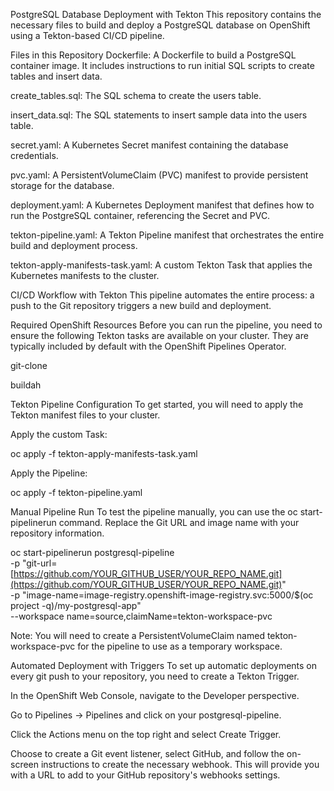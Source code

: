 PostgreSQL Database Deployment with Tekton
This repository contains the necessary files to build and deploy a PostgreSQL database on OpenShift using a Tekton-based CI/CD pipeline.

Files in this Repository
Dockerfile: A Dockerfile to build a PostgreSQL container image. It includes instructions to run initial SQL scripts to create tables and insert data.

create_tables.sql: The SQL schema to create the users table.

insert_data.sql: The SQL statements to insert sample data into the users table.

secret.yaml: A Kubernetes Secret manifest containing the database credentials.

pvc.yaml: A PersistentVolumeClaim (PVC) manifest to provide persistent storage for the database.

deployment.yaml: A Kubernetes Deployment manifest that defines how to run the PostgreSQL container, referencing the Secret and PVC.

tekton-pipeline.yaml: A Tekton Pipeline manifest that orchestrates the entire build and deployment process.

tekton-apply-manifests-task.yaml: A custom Tekton Task that applies the Kubernetes manifests to the cluster.

CI/CD Workflow with Tekton
This pipeline automates the entire process: a push to the Git repository triggers a new build and deployment.

Required OpenShift Resources
Before you can run the pipeline, you need to ensure the following Tekton tasks are available on your cluster. They are typically included by default with the OpenShift Pipelines Operator.

git-clone

buildah

Tekton Pipeline Configuration
To get started, you will need to apply the Tekton manifest files to your cluster.

Apply the custom Task:

oc apply -f tekton-apply-manifests-task.yaml

Apply the Pipeline:

oc apply -f tekton-pipeline.yaml

Manual Pipeline Run
To test the pipeline manually, you can use the oc start-pipelinerun command. Replace the Git URL and image name with your repository information.

oc start-pipelinerun postgresql-pipeline \
  -p "git-url=[https://github.com/YOUR_GITHUB_USER/YOUR_REPO_NAME.git](https://github.com/YOUR_GITHUB_USER/YOUR_REPO_NAME.git)" \
  -p "image-name=image-registry.openshift-image-registry.svc:5000/$(oc project -q)/my-postgresql-app" \
  --workspace name=source,claimName=tekton-workspace-pvc

Note: You will need to create a PersistentVolumeClaim named tekton-workspace-pvc for the pipeline to use as a temporary workspace.

Automated Deployment with Triggers
To set up automatic deployments on every git push to your repository, you need to create a Tekton Trigger.

In the OpenShift Web Console, navigate to the Developer perspective.

Go to Pipelines -> Pipelines and click on your postgresql-pipeline.

Click the Actions menu on the top right and select Create Trigger.

Choose to create a Git event listener, select GitHub, and follow the on-screen instructions to create the necessary webhook. This will provide you with a URL to add to your GitHub repository's webhooks settings.
